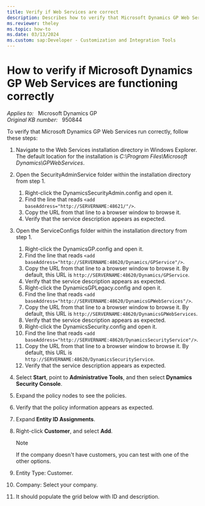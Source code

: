 ```yaml
---
title: Verify if Web Services are correct
description: Describes how to verify that Microsoft Dynamics GP Web Services run correctly after you install Microsoft Dynamics GP Web Services.
ms.reviewer: theley
ms.topic: how-to
ms.date: 03/13/2024
ms.custom: sap:Developer - Customization and Integration Tools
---
```

# How to verify if Microsoft Dynamics GP Web Services are functioning correctly

_Applies to:_ &nbsp; Microsoft Dynamics GP  
_Original KB number:_ &nbsp; 950844

To verify that Microsoft Dynamics GP Web Services run correctly, follow these steps:

1. Navigate to the Web Services installation directory in Windows Explorer. The default location for the installation is _C:\Program Files\Microsoft Dynamics\GPWebServices_.

2. Open the SecurityAdminService folder within the installation directory from step 1.

    1. Right-click the DynamicsSecurityAdmin.config and open it.
    2. Find the line that reads `<add baseAddress="http://SERVERNAME:48621/"/>`.
    3. Copy the URL from that line to a browser window to browse it.
    4. Verify that the service description appears as expected.

3. Open the ServiceConfigs folder within the installation directory from step 1.

    1. Right-click the DynamicsGP.config and open it.
    2. Find the line that reads `<add baseAddress="http://SERVERNAME:48620/Dynamics/GPService"/>`.
    3. Copy the URL from that line to a browser window to browse it. By default, this URL is `http://SERVERNAME:48620/Dynamics/GPService`.
    4. Verify that the service description appears as expected.
    5. Right-click the DynamicsGPLegacy.config and open it.
    6. Find the line that reads `<add baseAddress="http://SERVERNAME:48620/DynamicsGPWebServices"/>`.
    7. Copy the URL from that line to a browser window to browse it. By default, this URL is `http://SERVERNAME:48620/DynamicsGPWebServices`.
    8. Verify that the service description appears as expected.
    9. Right-click the DynamicsSecurity.config and open it.
    10. Find the line that reads `<add baseAddress="http://SERVERNAME:48620/DynamicsSecurityService"/>`.
    11. Copy the URL from that line to a browser window to browse it. By default, this URL is `http://SERVERNAME:48620/DynamicsSecurityService`.
    12. Verify that the service description appears as expected.

4. Select **Start**, point to **Administrative Tools**, and then select **Dynamics Security Console**.
5. Expand the policy nodes to see the policies.
6. Verify that the policy information appears as expected.
7. Expand **Entity ID Assignments**.
8. Right-click **Customer**, and select **Add**.

   > [!NOTE]
   > If the company doesn't have customers, you can test with one of the other options.
9. Entity Type: Customer.
10. Company: Select your company.
11. It should populate the grid below with ID and description.

